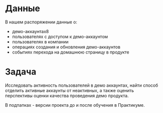 # Данные

В нашем распоряжении данные о:
- демо-аккаунтах8
- пользователях с доступом к демо-аккаунтом
- пользователях в компании
- операциях создания и обновления демо-аккаунтов
- событиях перехода на домашнюю страницу в продукте

# Задача

Исследовать активность пользователей в демо аккаунтах, найти способ отделить активные аккаунты от неактивных, а также оценить перспективы оценки качества проведения демо продукта.  

В подпапках - версии проекта до и после обучения в Практикуме.

